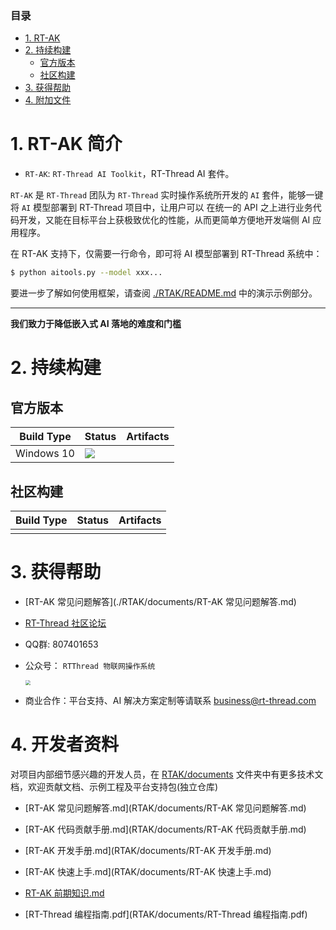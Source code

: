 ### 目录

- [1. RT-AK](#1.RT-AK)
- [2. 持续构建](#2.持续构建)
  - [官方版本](#官方版本)
  - [社区构建](#社区构建)
- [3. 获得帮助](#3.获得帮助)
- [4. 附加文件](#4.附加文件)

# 1. RT-AK 简介

- `RT-AK`: `RT-Thread AI Toolkit`，RT-Thread AI 套件。

`RT-AK` 是 `RT-Thread` 团队为 `RT-Thread` 实时操作系统所开发的 `AI` 套件，能够一键将 `AI` 模型部署到 RT-Thread 项目中，让用户可以 在统一的 API 之上进行业务代码开发，又能在目标平台上获极致优化的性能，从而更简单方便地开发端侧 AI 应用程序。

在 RT-AK 支持下，仅需要一行命令，即可将 AI 模型部署到 RT-Thread 系统中：

```bash
$ python aitools.py --model xxx...
```

要进一步了解如何使用框架，请查阅 [./RTAK/README.md](./RTAK/README.md) 中的演示示例部分。

---

**我们致力于降低嵌入式 AI 落地的难度和门槛**

# 2. 持续构建

## 官方版本

| Build Type | Status                                                       | Artifacts |
| ---------- | ------------------------------------------------------------ | --------- |
| Windows 10 | ![](https://img.shields.io/badge/RT--AK-passing-blackgreen.svg) |           |

## 社区构建

| Build Type | Status | Artifacts |
| ---------- | ------ | --------- |
|            |        |           |

# 3. 获得帮助

- [RT-AK 常见问题解答](./RTAK/documents/RT-AK 常见问题解答.md)

- [RT-Thread 社区论坛](https://club.rt-thread.org/)

- QQ群: 807401653

- 公众号： `RTThread 物联网操作系统`

  <img src="https://gitee.com/lebhoryi/PicGoPictureBed/raw/master/img/20210114105417.png" style="zoom:50%;" />
  
- 商业合作：平台支持、AI 解决方案定制等请联系 business@rt-thread.com

# 4. 开发者资料

对项目内部细节感兴趣的开发人员，在 [RTAK/documents](RTAK/documents) 文件夹中有更多技术文档，欢迎贡献文档、示例工程及平台支持包(独立仓库)

- [RT-AK 常见问题解答.md](RTAK/documents/RT-AK 常见问题解答.md)
- [RT-AK 代码贡献手册.md](RTAK/documents/RT-AK 代码贡献手册.md)
- [RT-AK 开发手册.md](RTAK/documents/RT-AK 开发手册.md)
- [RT-AK 快速上手.md](RTAK/documents/RT-AK 快速上手.md)
- [RT-AK 前期知识.md](RT-AK/documents/RT-AK前期知识.md)

- [RT-Thread 编程指南.pdf](RTAK/documents/RT-Thread 编程指南.pdf)
